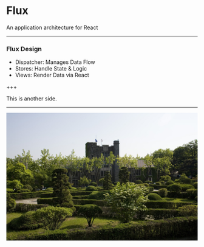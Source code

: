 # Flux 

An application architecture for React

---

### Flux Design

- Dispatcher: Manages Data Flow
- Stores: Handle State & Logic
- Views: Render Data via React

+++

This is another side.

---

![Flux Explained](IMG_0430.jpg)

